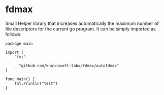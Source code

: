 # fdmax
Small Helper library that increases automatically the maximum number of file descriptors for the current go program.
It can be simply imported as follows:

```
package main

import (
	"fmt"

	_ "github.com/khulnasoft-labs/fdmax/autofdmax"
)

func main() {
	fmt.Println("test")
}
```
